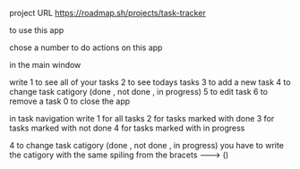 project URL
https://roadmap.sh/projects/task-tracker

to use this app 

chose a number to do actions on this app 

in the main window

write 
            1 to see all of your tasks
            2 to see todays tasks
            3 to add a new task
            4 to change task catigory (done , not done , in progress)
            5 to edit task
            6 to remove a task
            0 to close the app

in task navigation
write
            1 for all tasks
            2 for tasks marked with done
            3 for tasks marked with not done
            4 for tasks marked with in progress

4 to change task catigory (done , not done , in progress)
you have to write the catigory with the same spiling from the bracets ---> ()

